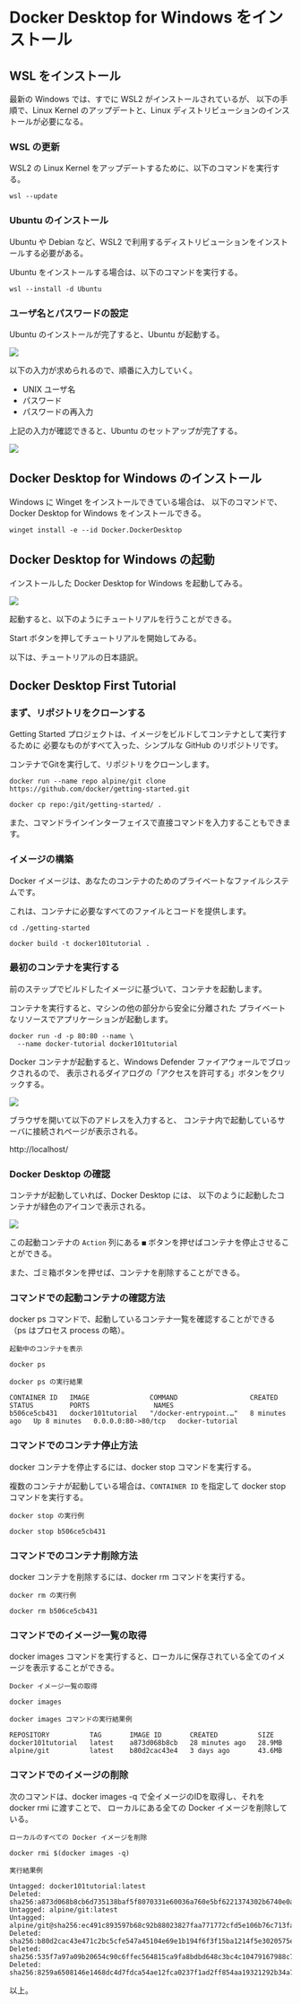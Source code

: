 # Docker Desktop for Windows をインストール

## WSL をインストール

最新の Windows では、すでに WSL2 がインストールされているが、
以下の手順で、Linux Kernel のアップデートと、Linux ディストリビューションのインストールが必要になる。

### WSL の更新

WSL2 の Linux Kernel をアップデートするために、以下のコマンドを実行する。

``` console
wsl --update
```

### Ubuntu のインストール

Ubuntu や Debian など、WSL2 で利用するディストリビューションをインストールする必要がある。

Ubuntu をインストールする場合は、以下のコマンドを実行する。

``` console
wsl --install -d Ubuntu
```

### ユーザ名とパスワードの設定

Ubuntu のインストールが完了すると、Ubuntu が起動する。

![](./images/run-ubuntu-on-wsl2.png)

以下の入力が求められるので、順番に入力していく。

- UNIX ユーザ名
- パスワード
- パスワードの再入力

上記の入力が確認できると、Ubuntu のセットアップが完了する。

![](./images/finish-to-setup-ubuntu.png)

## Docker Desktop for Windows のインストール

Windows に Winget をインストールできている場合は、
以下のコマンドで、Docker Desktop for Windows をインストールできる。

``` console
winget install -e --id Docker.DockerDesktop
```

## Docker Desktop for Windows の起動

インストールした Docker Desktop for Windows を起動してみる。

![](./images/run-docker-desktop-for-windows.png)

起動すると、以下のようにチュートリアルを行うことができる。

Start ボタンを押してチュートリアルを開始してみる。

以下は、チュートリアルの日本語訳。

## Docker Desktop First Tutorial

### まず、リポジトリをクローンする

Getting Started プロジェクトは、イメージをビルドしてコンテナとして実行するために
必要なものがすべて入った、シンプルな GitHub のリポジトリです。

コンテナでGitを実行して、リポジトリをクローンします。

``` console
docker run --name repo alpine/git clone https://github.com/docker/getting-started.git
```

``` console
docker cp repo:/git/getting-started/ .
```

また、コマンドラインインターフェイスで直接コマンドを入力することもできます。

### イメージの構築

Docker イメージは、あなたのコンテナのためのプライベートなファイルシステムです。

これは、コンテナに必要なすべてのファイルとコードを提供します。

``` console
cd ./getting-started
```

``` console
docker build -t docker101tutorial .
```

### 最初のコンテナを実行する

前のステップでビルドしたイメージに基づいて、コンテナを起動します。

コンテナを実行すると、マシンの他の部分から安全に分離された
プライベートなリソースでアプリケーションが起動します。

``` console
docker run -d -p 80:80 --name \
  --name docker-tutorial docker101tutorial
```

Docker コンテナが起動すると、Windows Defender ファイアウォールでブロックされるので、
表示されるダイアログの「アクセスを許可する」ボタンをクリックする。

![](./images/windows-defender-pop-up.png)

ブラウザを開いて以下のアドレスを入力すると、
コンテナ内で起動しているサーバに接続されページが表示される。

http://localhost/

### Docker Desktop の確認

コンテナが起動していれば、Docker Desktop には、
以下のように起動したコンテナが緑色のアイコンで表示される。

![](./images/run-container-in-docker-desktop.png)

この起動コンテナの `Action` 列にある `■` ボタンを押せばコンテナを停止させることができる。

また、ゴミ箱ボタンを押せば、コンテナを削除することができる。

### コマンドでの起動コンテナの確認方法

docker ps コマンドで、起動しているコンテナ一覧を確認することができる（ps はプロセス process の略）。

`起動中のコンテナを表示`
``` console
docker ps
```

`docker ps の実行結果`
``` console
CONTAINER ID   IMAGE               COMMAND                  CREATED         STATUS         PORTS                NAMES
b506ce5cb431   docker101tutorial   "/docker-entrypoint.…"   8 minutes ago   Up 8 minutes   0.0.0.0:80->80/tcp   docker-tutorial
```

### コマンドでのコンテナ停止方法

docker コンテナを停止するには、docker stop コマンドを実行する。

複数のコンテナが起動している場合は、`CONTAINER ID` を指定して docker stop コマンドを実行する。

`docker stop の実行例`
``` console
docker stop b506ce5cb431
```

### コマンドでのコンテナ削除方法

docker コンテナを削除するには、docker rm コマンドを実行する。

`docker rm の実行例`
``` console
docker rm b506ce5cb431
```

### コマンドでのイメージ一覧の取得

docker images コマンドを実行すると、ローカルに保存されている全てのイメージを表示することができる。

`Docker イメージ一覧の取得`
``` console
docker images
```

`docker images コマンドの実行結果例`
``` console
REPOSITORY          TAG       IMAGE ID       CREATED          SIZE
docker101tutorial   latest    a873d068b8cb   28 minutes ago   28.9MB
alpine/git          latest    b80d2cac43e4   3 days ago       43.6MB
```

### コマンドでのイメージの削除

次のコマンドは、docker images -q で全イメージのIDを取得し、それを docker rmi に渡すことで、
ローカルにある全ての Docker イメージを削除している。

`ローカルのすべての Docker イメージを削除`
``` console
docker rmi $(docker images -q)
```

`実行結果例`
``` console
Untagged: docker101tutorial:latest
Deleted: sha256:a873d068b8cb6d735138baf5f8070331e60036a760e5bf6221374302b6740e0a
Untagged: alpine/git:latest
Untagged: alpine/git@sha256:ec491c893597b68c92b88023827faa771772cfd5e106b76c713fa5e1c75dea84
Deleted: sha256:b80d2cac43e471c2bc5cfe547a45104e69e1b194f6f3f15ba1214f5e3020575e
Deleted: sha256:535f7a97a09b20654c90c6ffec564815ca9fa8bdbd648c3bc4c10479167988c7
Deleted: sha256:8259a6508146e1468dc4d7fdca54ae12fca0237f1ad2ff854aa19321292b34a7
```

以上。
